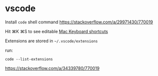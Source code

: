 vscode
======

Install `code` shell command
https://stackoverflow.com/a/29971430/770019

Hit ⌘K ⌘S to see editable
[Mac Keyboard shortcuts](https://code.visualstudio.com/shortcuts/keyboard-shortcuts-macos.pdf)

Extensions are stored in `~/.vscode/extensions`

run:

```
code --list-extensions
```
https://stackoverflow.com/a/34339780/770019


[settings-doc]: https://code.visualstudio.com/docs/getstarted/settings
[settings-location]: https://code.visualstudio.com/docs/getstarted/settings#_settings-file-locations

